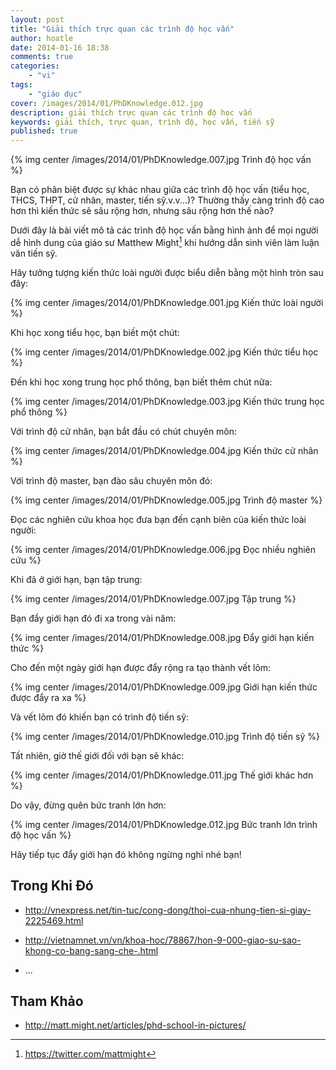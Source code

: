 ```yaml
---
layout: post
title: "Giải thích trực quan các trình độ học vấn"
author: hoatle
date: 2014-01-16 18:38
comments: true
categories:
    - "vi"
tags:
    - "giáo dục"
cover: /images/2014/01/PhDKnowledge.012.jpg
description: giải thích trực quan các trình độ học vấn
keywords: giải thích, trực quan, trình độ, học vấn, tiến sỹ
published: true
---
```


{% img center /images/2014/01/PhDKnowledge.007.jpg Trình độ học vấn %}

Bạn có phân biệt được sự khác nhau giữa các trình độ học vấn (tiểu học, THCS, THPT, cử nhân, master,
tiến sỹ.v.v...)? Thường thấy càng trình độ cao hơn thì kiến thức sẽ sâu rộng hơn, nhưng sâu rộng
hơn thế nào?


<!-- more -->

Dưới đây là bài viết mô tả các trình độ học vấn bằng hình ảnh để mọi người dễ hình dung của giáo sư
Matthew Might[^1] khi hướng dẫn sinh viên làm luận văn tiến sỹ.

Hãy tưởng tượng kiến thức loài người được biểu diễn bằng một hình tròn sau đây:

{% img center /images/2014/01/PhDKnowledge.001.jpg Kiến thức loài người %}

Khi học xong tiểu học, bạn biết một chút:

{% img center /images/2014/01/PhDKnowledge.002.jpg Kiến thức tiểu học %}

Đến khi học xong trung học phổ thông, bạn biết thêm chút nữa:

{% img center /images/2014/01/PhDKnowledge.003.jpg Kiến thức trung học phổ thông %}

Với trình độ cử nhân, bạn bắt đầu có chút chuyên môn:

{% img center /images/2014/01/PhDKnowledge.004.jpg Kiến thức cử nhân %}

Với trình độ master, bạn đào sâu chuyên môn đó:

{% img center /images/2014/01/PhDKnowledge.005.jpg Trình độ master %}

Đọc các nghiên cứu khoa học đưa bạn đến cạnh biên của kiến thức loài người:

{% img center /images/2014/01/PhDKnowledge.006.jpg Đọc nhiều nghiên cứu %}

Khi đã ở giới hạn, bạn tập trung:

{% img center /images/2014/01/PhDKnowledge.007.jpg Tập trung %}

Bạn đẩy giới hạn đó đi xa trong vài năm:

{% img center /images/2014/01/PhDKnowledge.008.jpg Đẩy giới hạn kiến thức %}

Cho đến một ngày giới hạn được đẩy rộng ra tạo thành vết lõm:

{% img center /images/2014/01/PhDKnowledge.009.jpg Giới hạn kiến thức được đẩy ra xa %}

Và vết lõm đó khiến bạn có trình độ tiến sỹ:

{% img center /images/2014/01/PhDKnowledge.010.jpg Trình độ tiến sỹ %}

Tất nhiên, giờ thế giới đối với bạn sẽ khác:

{% img center /images/2014/01/PhDKnowledge.011.jpg Thế giới khác hơn %}

Do vậy, đừng quên bức tranh lớn hơn:

{% img center /images/2014/01/PhDKnowledge.012.jpg Bức tranh lớn trình độ học vấn %}


Hãy tiếp tục đẩy giới hạn đó không ngừng nghỉ nhé bạn!


Trong Khi Đó
------------

- http://vnexpress.net/tin-tuc/cong-dong/thoi-cua-nhung-tien-si-giay-2225469.html

- http://vietnamnet.vn/vn/khoa-hoc/78867/hon-9-000-giao-su-sao-khong-co-bang-sang-che-.html

- ...


Tham Khảo
---------

- http://matt.might.net/articles/phd-school-in-pictures/

[^1]: https://twitter.com/mattmight







